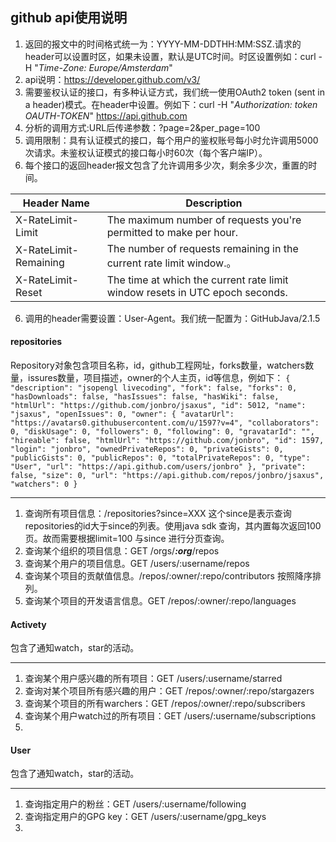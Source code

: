 

## github api使用说明
1. 返回的报文中的时间格式统一为：YYYY-MM-DDTHH:MM:SSZ.请求的header可以设置时区，如果未设置，默认是UTC时间。时区设置例如：curl -H "*Time-Zone: Europe/Amsterdam*"
2. api说明：https://developer.github.com/v3/
2. 需要鉴权认证的接口，有多种认证方式，我们统一使用OAuth2 token (sent in a header)模式。在header中设置。例如下：curl -H "*Authorization: token OAUTH-TOKEN*" https://api.github.com
3. 分析的调用方式:URL后传递参数：?page=2&per_page=100
4. 调用限制：具有认证模式的接口，每个用户的鉴权账号每小时允许调用5000次请求。未鉴权认证模式的接口每小时60次（每个客户端IP）。
5. 每个接口的返回header报文包含了允许调用多少次，剩余多少次，重置的时间。

|Header Name|Description|
|-------------|----|
|X-RateLimit-Limit|The maximum number of requests you're permitted to make per hour.|
|X-RateLimit-Remaining|The number of requests remaining in the current rate limit window.。
|X-RateLimit-Reset|The time at which the current rate limit window resets in UTC epoch seconds.

6. 调用的header需要设置：User-Agent。我们统一配置为：GitHubJava/2.1.5


#### repositories
Repository对象包含项目名称，id，github工程网址，forks数量，watchers数量，issures数量，项目描述，owner的个人主页，id等信息，例如下：
    `{
	"description": "jsopengl livecoding",
	"fork": false,
	"forks": 0,
	"hasDownloads": false,
	"hasIssues": false,
	"hasWiki": false,
	"htmlUrl": "https://github.com/jonbro/jsaxus",
	"id": 5012,
	"name": "jsaxus",
	"openIssues": 0,
	"owner": {
		"avatarUrl": "https://avatars0.githubusercontent.com/u/1597?v=4",
		"collaborators": 0,
		"diskUsage": 0,
		"followers": 0,
		"following": 0,
		"gravatarId": "",
		"hireable": false,
		"htmlUrl": "https://github.com/jonbro",
		"id": 1597,
		"login": "jonbro",
		"ownedPrivateRepos": 0,
		"privateGists": 0,
		"publicGists": 0,
		"publicRepos": 0,
		"totalPrivateRepos": 0,
		"type": "User",
		"url": "https://api.github.com/users/jonbro"
	},
	"private": false,
	"size": 0,
	"url": "https://api.github.com/repos/jonbro/jsaxus",
	"watchers": 0
}`

***
1. 查询所有项目信息：/repositories?since=XXX 这个since是表示查询repositories的id大于since的列表。使用java sdk 查询，其内置每次返回100页。故而需要根据limit=100 与since 进行分页查询。
2. 查询某个组织的项目信息：GET /orgs/***:org***/repos 
3. 查询某个用户的项目信息。GET /users/:username/repos
4. 查询某个项目的贡献值信息。/repos/:owner/:repo/contributors 按照降序排列。
5. 查询某个项目的开发语言信息。GET /repos/:owner/:repo/languages

#### Activety
包含了通知watch，star的活动。
***
1. 查询某个用户感兴趣的所有项目：GET /users/:username/starred
2. 查询对某个项目所有感兴趣的用户：GET /repos/:owner/:repo/stargazers
3. 查询某个项目的所有warchers：GET /repos/:owner/:repo/subscribers
4. 查询某个用户watch过的所有项目：GET /users/:username/subscriptions
4. 

#### User
包含了通知watch，star的活动。
***
1. 查询指定用户的粉丝：GET /users/:username/following
2. 查询指定用户的GPG key：GET /users/:username/gpg_keys
4. 